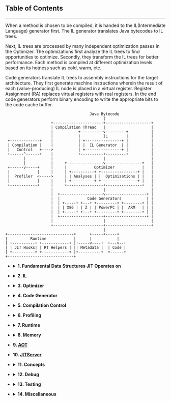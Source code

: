 <!--
Copyright (c) 2022, 2022 IBM Corp. and others

This program and the accompanying materials are made available under
the terms of the Eclipse Public License 2.0 which accompanies this
distribution and is available at https://www.eclipse.org/legal/epl-2.0/
or the Apache License, Version 2.0 which accompanies this distribution and
is available at https://www.apache.org/licenses/LICENSE-2.0.

This Source Code may also be made available under the following
Secondary Licenses when the conditions for such availability set
forth in the Eclipse Public License, v. 2.0 are satisfied: GNU
General Public License, version 2 with the GNU Classpath
Exception [1] and GNU General Public License, version 2 with the
OpenJDK Assembly Exception [2].

[1] https://www.gnu.org/software/classpath/license.html
[2] http://openjdk.java.net/legal/assembly-exception.html

SPDX-License-Identifier: EPL-2.0 OR Apache-2.0 OR GPL-2.0 WITH Classpath-exception-2.0 OR LicenseRef-GPL-2.0 WITH Assembly-exception
-->

## Table of Contents
---

When a method is chosen to be compiled, it is handed to the IL(Intermediate Language) generator first.
The IL generator translates Java bytecodes to IL trees.

Next, IL trees are processed by many independent optimization passes in the Optimizer.
The optimizations first analyze the IL trees to find opportunities to optimize. Secondly,
they transform the IL trees for better performance. Each method is compiled at different optimization
levels based on its hotness such as cold, warm, etc.

Code generators translate IL trees to assembly instructions for the target architecture.
They first generate machine instructions wherein the result of each (value-producing) IL node is placed
in a virtual register. Register Assignment (RA) replaces virtual registers with real registers.
In the end code generators perform binary encoding to write the appropriate bits to the code cache buffer.

```
                                     Java Bytecode
                                           |
                    +----------------------+--------------------+
                    | Compilation Thread   |                    |
                    |           +----------v---------+          |
                    |           |          IL        |          |
 +-------------+    |           | +----------------+ |          |
 | Compilation |    |           | |  IL Generator  | |          |
 |   Control   +---->           | +----------------+ |          |
 +------^------+    |           +----------+---------+          |
        |           |                      |                    |
        |           |     +----------------v----------------+   |
 +------v-----+     |     |            Optimizer            |   |
 |            |     |     | +----------+ +----------------+ |   |
 |  Profiler  <----->     | | Analyses | |  Optimizations | |   |
 |            |     |     | +----------+ +----------------+ |   |
 +------------+     |     +----------------+----------------+   |
                    |                      |                    |
                    |  +-------------------v------------------+ |
                    |  |            Code Generators           | |
                    |  | +-----+ +---+ +---------+ +--------+ | |
                    |  | | X86 | | Z | | PowerPC | |  ARM   | | |
                    |  | +-----+ +---+ +---------+ +--------+ | |
                    |  +-------------------+------------------+ |
                    |                      |                    |
                    +----------------------+--------------------+
                                           |
+-----------------------------+      +-----+-----+
|          Runtime            |      |           |
| +----------+ +------------+ |+-----v----+  +---v--+
| | JIT Hooks| | RT Helpers | || Metadata |  | Code |
| +----------+ +------------+ |+----------+  +------+
+-----------------------------+
```

* <details><summary><b>1. Fundamental Data Structures JIT Operates on</b></summary>

  * OpenJ9 Object Model
    * [Object Lock Word](../features/ObjectLockword.md)
  * C vs Java Stack
  * Heap and Thread Local Storage
</details>

* <details><summary><b>2. IL</b></summary>

  * Overview of IL Generator (OMR)
  * Introduction on Nodes, Trees, Treetops, Blocks, CFGs, and Structures (OMR)
    * [Testarossa's Intermediate Language (OMR)](https://github.com/eclipse/omr/blob/master/doc/compiler/il/IntroToTrees.md)
  * [Symbols, Symbol References, and Aliasing in the OMR compiler (OMR)](https://github.com/eclipse/omr/blob/master/doc/compiler/il/SymbolsSymrefsAliasing.md)
  * Reference of IL OpCodes
    * [Global Register Dependency (OMR)](https://github.com/eclipse/omr/blob/master/doc/compiler/il/GlRegDeps.md)
  * [Node Transmutation (OMR)](https://github.com/eclipse/omr/blob/master/doc/compiler/il/Node.md)
  * [Things to Consider When Adding a New IL Opcode (OMR)](https://github.com/eclipse/omr/blob/master/doc/compiler/il/ExtendingTrees.md)
  * [IL FAQs (OpenJ9)](https://github.com/eclipse-openj9/openj9/blob/master/doc/compiler/il/IL_FAQ.md)
  * [Tril (OMR)](https://github.com/eclipse/omr/tree/master/doc/compiler/tril)
</details>

* <details><summary><b>3. Optimizer</b></summary>

  * Overview of Optimizer
  * Analyses
    * [Data Flow Analysis (YouTube)](https://youtu.be/YCCdJ1Qphao)
  * Local Optimizations
  * Global Optimizations
    * Escape Analysis
      * [Escape Analysis Optimization in OpenJ9 (YouTube)](https://youtu.be/694S8Tblfcg)
    * [Data-Flow Engine (OMR)](https://github.com/eclipse/omr/blob/master/doc/compiler/optimizer/DataFlowEngine.md)
  * Inlining
    * [Overview of Inlining (OMR)](https://github.com/eclipse/omr/blob/master/doc/compiler/optimizer/Inliner.md)
    * [BenefitInliner (OMR)](https://github.com/eclipse/omr/blob/master/doc/compiler/optimizer/BenefitInliner.md)
    * [Inline Fast Path Locations (OpenJ9)](https://github.com/eclipse-openj9/openj9/blob/master/doc/compiler/optimizer/inlineFastPathLocations.md)
  * Loop Optimizations
    * [Introduction on Loop Optimizations (OMR)](https://github.com/eclipse/omr/blob/master/doc/compiler/optimizer/IntroLoopOptimizations.md)
  * Value Propagation
    * [Value Propagation (OMR)](https://github.com/eclipse/omr/blob/master/doc/compiler/optimizer/ValuePropagation.md)
    * [Overview of Value Propagation Compiler Optimization (YouTube)](https://youtu.be/694S8Tblfcg)
  * Hot Code Replacement (HCR)
    * [Next Gen HCR (OpenJ9)](https://github.com/eclipse-openj9/openj9/blob/master/doc/compiler/hcr/NextGenHCR.md)
  * On Stack Replacement (OSR)
    * [OSR Helpers (OMR)](https://github.com/eclipse/omr/blob/master/doc/compiler/osr/OSR.md)
    * [Improved JVM Debug Mode Based on OSR (OpenJ9)](https://blog.openj9.org/2019/04/30/introduction-to-full-speed-debug-base-on-osr/)
</details>

* <details><summary><b>4. Code Generator</b></summary>

  * Overview of Code Generator
    * [Code Generators and Much More (Part I) (YouTube)](https://youtu.be/ClhkRtWFeds)
    * [Code Generators and Much More (Part II) (YouTube)](https://youtu.be/1WmQhLpyjZE)
  * Tree Evaluator
  * Register Assignment
  * X86
    * [X86 Binary Encoding Scheme (OMR)](https://github.com/eclipse/omr/blob/master/doc/compiler/x/OpCodeEncoding.md)
  * PowerPC
  * s390
  * ARM
</details>

* <details><summary><b>5. Compilation Control</b></summary>

  * Overview of Compilation Strategy
</details>

* <details><summary><b>6. Profiling</b></summary>

  * JProfiling
    * [JProfiling (OpenJ9)](https://github.com/eclipse-openj9/openj9/blob/master/doc/compiler/jprofiling/JProfiling.md)
    * [JProfiling (YouTube)](https://youtu.be/SSlLZlOErvc)
  * [IProfiler (OpenJ9)](https://github.com/eclipse-openj9/openj9/issues/12509)
</details>

* <details><summary><b>7. Runtime</b></summary>

  * Overview of Runtime
  * [Code Metadata and Code Metadata Manager (OMR)](https://github.com/eclipse/omr/blob/master/doc/compiler/runtime/CodeMetaData.md)
  * [Code Cache Reclamation (OpenJ9)](https://github.com/eclipse-openj9/openj9/blob/master/doc/compiler/runtime/CodeCacheReclamation.md)
  * [Metadata Reclamation (OpenJ9)](https://github.com/eclipse-openj9/openj9/blob/master/doc/compiler/runtime/MetadataReclamation.md)
  * [JIT Hooks (OpenJ9)](https://github.com/eclipse-openj9/openj9/blob/master/doc/compiler/runtime/JITHooks.md)
  * [Recompilation (OpenJ9)](https://github.com/eclipse-openj9/openj9/blob/master/doc/compiler/runtime/Recompilation.md)
  * [Exception Handling (OpenJ9)](https://github.com/eclipse-openj9/openj9/blob/master/doc/compiler/runtime/ExceptionHandling.md)
  * [Runtime Assumption (OpenJ9)](https://github.com/eclipse-openj9/openj9/blob/master/doc/compiler/runtime/RuntimeAssumption.md)
  * [ELF Generator (OMR)](https://github.com/eclipse/omr/blob/master/doc/compiler/runtime/ELFGenerator.md#elfgenerator)
  * [Dynamic Loop Transfer (DLT) (OpenJ9)](https://github.com/eclipse-openj9/openj9/issues/12505)
  * Stack Walker
</details>

* <details><summary><b>8. Memory</b></summary>

  * [OMR Compiler Memory Manager (OMR)](https://github.com/eclipse/omr/blob/master/doc/compiler/memory/MemoryManager.md)
  * [OpenJ9 Compiler Memory Manager (OpenJ9)](https://github.com/eclipse-openj9/openj9/blob/master/doc/compiler/memory/MemoryManager.md)
  * [Allocating Memory in the Compiler (OpenJ9)](https://blog.openj9.org/2018/06/28/allocating-memory-in-the-compiler/)
</details>

* <b>9. [AOT](https://github.com/eclipse-openj9/openj9/tree/master/doc/compiler/aot)</b>
* <b>10. [JITServer](https://github.com/eclipse-openj9/openj9/tree/master/doc/compiler/jitserver)</b>

* <details><summary><b>11. Concepts</b></summary>

  * Extensible Classes
    * [Extensible Classes (OMR)](https://github.com/eclipse/omr/tree/master/doc/compiler/extensible_classes)
    * [Extensible Classes (YouTube)](https://youtu.be/MtsOdx_1hug)
  * [Mainline and Out of Line Code (OMR)](https://github.com/eclipse/omr/blob/master/doc/compiler/il/MainlineAndOutOfLineCode.md)
  * [Regular Expression (OMR)](https://github.com/eclipse/omr/blob/master/doc/compiler/regular_expression/Regular_Expression.md)
  * [JIT Write Barriers (OpenJ9)](https://github.com/eclipse-openj9/openj9/blob/master/doc/compiler/JitWriteBarriers.md)
</details>

* <details><summary><b>12. Debug</b></summary>

  * [Problem Determination Guide (OMR)](https://github.com/eclipse/omr/blob/master/doc/compiler/ProblemDetermination.md)
  * [Introduction on Reading JIT Compilation Logs (OMR)](https://github.com/eclipse/omr/blob/master/doc/compiler/optimizer/IntroReadLogFile.md)
  * [Part 1: Diagnosing Compilation Problems Using the JIT Verbose Log (YouTube)](https://youtu.be/xG9d4VVRltc)
  * [Part 2: Diagnosing Compilation Problems Using the JIT Verbose Log (YouTube)](https://youtu.be/S4DSOuIcUo4)
  * [Command-line Options](https://www.eclipse.org/openj9/docs/cmdline_specifying/)
    * [Compiler Options (OMR)](https://github.com/eclipse/omr/blob/master/doc/compiler/CompilerOptions.md)
  * [Lightning Talks - Verbose JIT Logs (YouTube)](https://youtu.be/-bQzHMisg_Y)
  * [Lightning Talks - JIT Compiler Logs (YouTube)](https://youtu.be/cwCaXQD9PgQ)
  * [Debug Counters (OMR)](https://github.com/eclipse/omr/blob/master/doc/compiler/debug/DebugCounters.md)
  * JitDump
    * [Debugging with JitDump (YouTube)](https://youtu.be/hfl6511x8LA)
    * [JIT Dump (OpenJ9)](https://github.com/eclipse-openj9/openj9/issues/12521)
</details>

* <details><summary><b>13. Testing</b></summary>

  * [OpenJ9 Test Quick Start (OpenJ9)](https://github.com/eclipse-openj9/openj9/tree/master/test)
  * [OpenJ9 Test User Guide (OpenJ9)](https://github.com/eclipse-openj9/openj9/blob/master/test/docs/OpenJ9TestUserGuide.md)
  * [Reproducing Test Failures Locally (OpenJ9)](https://github.com/eclipse-openj9/openj9/wiki/Reproducing-Test-Failures-Locally)
  * [AQA Lightning Talk Series (OpenJ9)](https://github.com/eclipse-openj9/openj9/wiki/AQA-Lightning-Talk-Series)
  * [AQA Tests WiKi (aqa-tests)](https://github.com/adoptium/aqa-tests/wiki)
</details>

* <details><summary><b>14. Miscellaneous</b></summary>

  * [Compiler Best Practices (OpenJ9)](https://github.com/eclipse-openj9/openj9/blob/master/doc/compiler/BestPractices.md)
</details>
